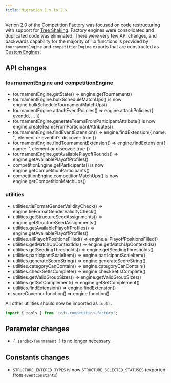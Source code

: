```yaml
---
title: Migration 1.x to 2.x
---
```


Verion 2.0 of the Competition Factory was focused on code restructuring with support for [Tree Shaking](https://developer.mozilla.org/en-US/docs/Glossary/Tree_shaking). Factory engines were consolidated and duplicated code was eliminated. There were very few API changes, and backwards capability for the majority of 1.x functions is provided by `tournamentEngine` and `competitionEngine` exports that are constructed as [Custom Engines](/docs/engines/custom-engines).

## API changes

### tournamentEngine and competitionEngine

- tournamentEngine.getState() => engine.getTournament()
- tournamentEngine.bulkScheduleMatchUps() is now engine.bulkScheduleTournamentMatchUps()
- tournamentEngine.attachEventPolicies() => engine.attachPolicies({ eventId, ... })
- tournamentEngine.generateTeamsFromParticipantAttribute() is now engine.createTeamsFromParticipantAttributes()
- tournamentEngine.findEventExtension() => engine.findExtension({ name: '', element _or_ eventId?, discover: true })
- tournamentEngine.findTournamentExtension() => engine.findExtension({ name: '', element _or_ discover: true })
- tournamentEngine.getAvailablePlayoffRounds() => engine.getAvailablePlayoffProfiles()
- competitionEngine.getParticipants() is now engine.getCompetitionParticipants()
- competitionEngine.competitionMatchUps() is now engine.getCompetitionMatchUps()

### utilities

- utilities.tieFormatGenderValidityCheck() => engine.tieFormatGenderValidityCheck()
- utilities.getStructureSeedAssignments() => engine.getStructureSeedAssignments()
- utilities.getAvailablePlayoffProfiles() => engine.getAvailablePlayoffProfiles()
- utilities.allPlayoffPositionsFilled() => engine.allPlayoffPositionsFilled()
- utilities.getMatchUpContextIds() => engine.getMatchUpContextIds()
- utilities.getSeedingThresholds() => engine.getSeedingThresholds()
- utilities.participantScaleItem() => engine.participantScaleItem()
- utilities.generateScoreString() => engine.generateScoreString()
- utilities.categoryCanContain() => engine.categoryCanContain()
- utilities.checkSetIsComplete() => engine.checkSetIsComplete()
- utilities.getValidGroupSizes() => engine.getValidGroupSizes()
- utilities.getSetComplement() => engine.getSetComplement()
- utilities.findExtension() => engine.findExtension()
- scoreGovernor.function() => engine.function()

All other utilities should now be imported as `tools`.

```js
import { tools } from 'tods-competition-factory';
```

## Parameter changes

- `{ sandboxTourmament }` is no longer necessary.

## Constants changes

- `STRUCTURE_ENTERED_TYPES` is now `STRUCTURE_SELECTED_STATUSES` (exported from `eventConstants`)
